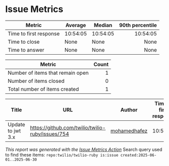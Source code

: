 # Issue Metrics

| Metric | Average | Median | 90th percentile |
| --- | --- | --- | ---: |
| Time to first response | 10:54:05 | 10:54:05 | 10:54:05 |
| Time to close | None | None | None |
| Time to answer | None | None | None |

| Metric | Count |
| --- | ---: |
| Number of items that remain open | 1 |
| Number of items closed | 0 |
| Total number of items created | 1 |

| Title | URL | Author | Time to first response | Time to close | Time to answer |
| --- | --- | --- | --- | --- | --- |
| Update to jwt 3.x | https://github.com/twilio/twilio-ruby/issues/754 | [mohamedhafez](https://github.com/mohamedhafez) | 10:54:05 | None | None |

_This report was generated with the [Issue Metrics Action](https://github.com/github/issue-metrics)_
Search query used to find these items: `repo:twilio/twilio-ruby is:issue created:2025-06-01..2025-06-30`
